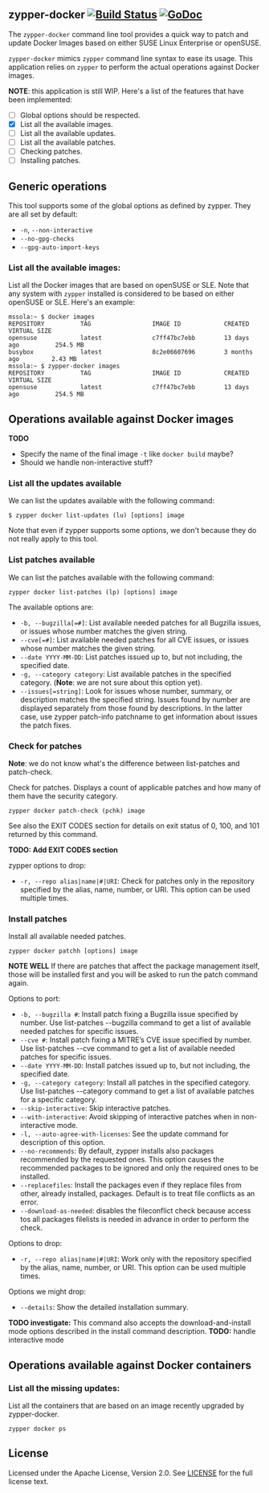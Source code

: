 ## zypper-docker [![Build Status](https://travis-ci.org/SUSE/zypper-docker.svg?branch=master)](https://travis-ci.org/SUSE/zypper-docker) [![GoDoc](https://godoc.org/github.com/SUSE/zypper-docker?status.png)](https://godoc.org/github.com/SUSE/zypper-docker)

The `zypper-docker` command line tool provides a quick way to patch and update
Docker Images based on either SUSE Linux Enterprise or openSUSE.

`zypper-docker` mimics `zypper` command line syntax to ease its usage. This
application relies on `zypper` to perform the actual operations against Docker
images.

**NOTE**: this application is still WIP. Here's a list of the features that
have been implemented:

- [ ] Global options should be respected.
- [x] List all the available images.
- [ ] List all the available updates.
- [ ] List all the available patches.
- [ ] Checking patches.
- [ ] Installing patches.

## Generic operations

This tool supports some of the global options as defined by zypper. They are
all set by default:

* `-n`, `--non-interactive`
* `--no-gpg-checks`
* `--gpg-auto-import-keys`

### List all the available images:

List all the Docker images that are based on openSUSE or SLE. Note that any
system with `zypper` installed is considered to be based on either openSUSE or
SLE. Here's an example:

```
mssola:~ $ docker images
REPOSITORY          TAG                 IMAGE ID            CREATED              VIRTUAL SIZE
opensuse            latest              c7ff47bc7ebb        13 days ago          254.5 MB
busybox             latest              8c2e06607696        3 months ago         2.43 MB
mssola:~ $ zypper-docker images
REPOSITORY          TAG                 IMAGE ID            CREATED              VIRTUAL SIZE
opensuse            latest              c7ff47bc7ebb        13 days ago          254.5 MB
```

## Operations available against Docker images

**TODO**

  * Specify the name of the final image `-t` like `docker build` maybe?
  * Should we handle non-interactive stuff?


### List all the updates available

We can list the updates available with the following command:

```
$ zypper docker list-updates (lu) [options] image
```

Note that even if zypper supports some options, we don't because they do not
really apply to this tool.

### List patches available

We can list the patches available with the following command:

```
zypper docker list-patches (lp) [options] image
```

The available options are:
* `-b, --bugzilla[=#]`: List available needed patches for all Bugzilla issues,
  or issues whose number matches the given string.
* `--cve[=#]`: List available needed patches for all CVE issues, or issues
  whose number matches the given string.
* `--date YYYY-MM-DD`: List patches issued up to, but not including, the
  specified date.
* `-g, --category category`: List available patches in the specified category.
(**Note**: we are not sure about this option yet).
* `--issues[=string]`: Look for issues whose number, summary, or description
  matches the specified string. Issues found by number are displayed
  separately from those found by descriptions. In the latter case, use zypper
  patch-info patchname to get information about issues the patch fixes.

### Check for patches

**Note**: we do not know what's the difference between list-patches and
patch-check.

Check for patches. Displays a count of applicable patches and how many of them
have the security category.

```
zypper docker patch-check (pchk) image
```

See also the EXIT CODES section for details on exit status of 0, 100, and 101
returned by this command.

**TODO: Add EXIT CODES section**

zypper options to drop:
  * `-r, --repo alias|name|#|URI`: Check for patches only in the repository
    specified by the alias, name, number, or URI. This option can be used
    multiple times.

### Install patches

Install all available needed patches.

```
zypper docker patchh [options] image
```

**NOTE WELL**
If there are patches that affect the package management itself, those will be
installed first and you will be asked to run the patch command again.


Options to port:
  * `-b, --bugzilla #`: Install patch fixing a Bugzilla issue specified by
    number. Use list-patches --bugzilla command to get a list of available
    needed patches for specific issues.
  * `--cve #`: Install patch fixing a MITRE’s CVE issue specified by number.
    Use list-patches --cve command to get a list of available needed patches for
    specific issues.
  * `--date YYYY-MM-DD`: Install patches issued up to, but not including, the
    specified date.
  * `-g, --category category`: Install all patches in the specified category.
    Use list-patches --category command to get a list of available patches for
    a specific category.
  * `--skip-interactive`: Skip interactive patches.
  * `--with-interactive`: Avoid skipping of interactive patches when in
    non-interactive mode.
  * `-l, --auto-agree-with-licenses`: See the update command for description of
    this option.
  * `--no-recommends`: By default, zypper installs also packages recommended by
    the requested ones. This option causes the recommended packages to be
    ignored and only the required ones to be installed.
  * `--replacefiles`: Install the packages even if they replace files from
    other, already installed, packages. Default is to treat file conflicts as an
    error.
  * `--download-as-needed`: disables the fileconflict check because access tos
     all packages filelists is needed in advance in order to perform the check.

Options to drop:
  * `-r, --repo alias|name|#|URI`: Work only with the repository specified by
    the alias, name, number, or URI. This option can be used multiple times.

Options we might drop:
  * `--details`: Show the detailed installation summary.

**TODO investigate:** This command also accepts the download-and-install mode options described in the install command description.
**TODO:** handle interactive mode

## Operations available against Docker containers

### List all the missing updates:

List all the containers that are based on an image recently upgraded by
zypper-docker.

```
zypper docker ps
```

## License

Licensed under the Apache License, Version 2.0. See
[LICENSE](https://gitlab.suse.de/docker/zypper-docker/blob/master/LICENSE) for
the full license text.
